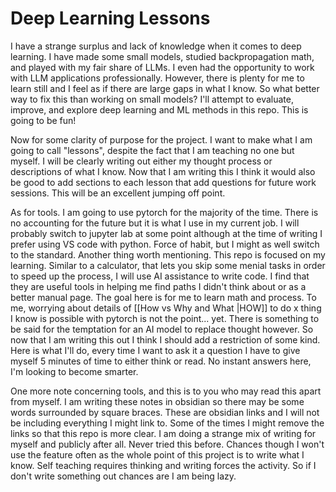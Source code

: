 # Deep Learning Lessons

I have a strange surplus and lack of knowledge when it comes to deep learning. I have made some small models, studied backpropagation math, and played with my fair share of LLMs. I even had the opportunity to work with LLM applications professionally. However, there is plenty for me to learn still and I feel as if there are large gaps in what I know. So what better way to fix this than working on small models? I'll attempt to evaluate, improve, and explore deep learning and ML methods in this repo. This is going to be fun!

Now for some clarity of purpose for the project. I want to make what I am going to call "lessons", despite the fact that I am teaching no one but myself. I will be clearly writing out either my thought process or descriptions of what I know. Now that I am writing this I think it would also be good to add sections to each lesson that add questions for future work sessions. This will be an excellent jumping off point.

As for tools. I am going to use pytorch for the majority of the time. There is no accounting for the future but it is what I use in my current job. I will probably switch to jupyter lab at some point although at the time of writing I prefer using VS code with python. Force of habit, but I might as well switch to the standard. Another thing worth mentioning. This repo is focused on my learning. Similar to a calculator, that lets you skip some menial tasks in order to speed up the process, I will use AI assistance to write code. I find that they are useful tools in helping me find paths I didn't think about or as a better manual page. The goal here is for me to learn math and process. To me, worrying about details of [[How vs Why and What |HOW]] to do x thing I know is possible with pytorch is not the point... yet. There is something to be said for the temptation for an AI model to replace thought however. So now that I am writing this out I think I should add a restriction of some kind. Here is what I'll do, every time I want to ask it a question I have to give myself 5 minutes of time to either think or read. No instant answers here, I'm looking to become smarter. 

One more note concerning tools, and this is to you who may read this apart from myself. I am writing these notes in obsidian so there may be some words surrounded by square braces. These are obsidian links and I will not be including everything I might link to. Some of the times I might remove the links so that this repo is more clear. I am doing a strange mix of writing for myself and publicly after all. Never tried this before. Chances though I won't use the feature often as the whole point of this project is to write what I know. Self teaching requires thinking and writing forces the activity. So if I don't write something out chances are I am being lazy. 
